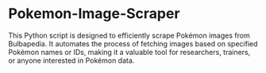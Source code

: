 # Pokemon-Image-Scraper
This Python script is designed to efficiently scrape Pokémon images from Bulbapedia. It automates the process of fetching images based on specified Pokémon names or IDs, making it a valuable tool for researchers, trainers, or anyone interested in Pokémon data.
